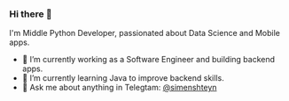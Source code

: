 ### Hi there 👋

I'm Middle Python Developer, passionated about Data Science and Mobile apps.

- 🔭 I’m currently working as a Software Engineer and building backend apps.
- 🌱 I’m currently learning Java to improve backend skills.
- 💬 Ask me about anything in Telegtam: [@simenshteyn](https://t.me/simenshteyn)
